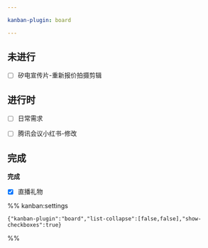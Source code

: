 ```yaml
---

kanban-plugin: board

---
```


## 未进行

- [ ] 矽电宣传片-重新报价拍摄剪辑


## 进行时

- [ ] 日常需求
- [ ] 腾讯会议小红书-修改


## 完成

**完成**
- [x] 直播礼物




%% kanban:settings
```
{"kanban-plugin":"board","list-collapse":[false,false],"show-checkboxes":true}
```
%%